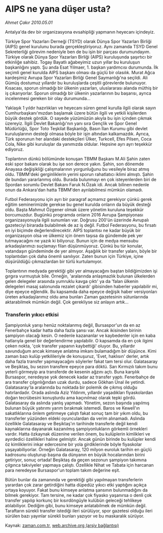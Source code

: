 # AIPS ne yana düşer usta?

*Ahmet Çakır 2010.05.01*

<tr><td class="metin" colspan="2" style="padding-top: 20px; padding-left: 5px; ">Antalya'da dev bir organizasyona evsahipliği yapmanın heyecanı içindeyiz.</td></tr><tr><td class="metin" colspan="2" style="padding-top: 20px; padding-left: 5px; "><p>Türkiye Spor Yazarları Derneği (TSYD) olarak Dünya Spor Yazarları Birliği (AIPS) genel kurulunu burada gerçekleştiriyoruz. Aynı zamanda TSYD Genel Sekreterliği görevim nedeniyle ben de bu işin bir parçası durumundayım. Türkiye olarak Dünya Spor Yazarları Birliği (AIPS) kuruluşunda şaşırtıcı bir etkinliğe sahibiz. Togay Bayatlı ağabeyimiz uzun yıllar bu kuruluşun başkanlığını yaptı. Şu anda Esat Yılmaer, 1. başkan yardımcısı durumunda. İlk seçimli genel kurulda AIPS başkanı olması da güçlü bir olasılık. Murat Ağca kardeşimiz Avrupa Spor Yazarları Birliği Genel Saymanlığı'na seçildi. Ali Gümüş dostumuz yıllardır bu kuruluşlarda çeşitli görevlerde bulunuyor. Kısacası, sporun olmadığı bir ülkenin yazarları, uluslararası alanda müthiş bir iş çıkarıyorlar. Sporun olmadığı bir ülkenin yazarlarının bu başarısı, ayrıca incelenmesi gereken bir olay durumunda...
<p> Yaklaşık 1 yıldır hazırlıkları ve heyecanı süren genel kurulla ilgili olarak sayın Cumhurbaşkanı'mızdan başlamak üzere bütün ilgili ve yetkili kişilerden büyük destek gördük. O sayede yüzümüzün akıyla bu işin içinden çıkmak üzereyiz. İlgili Devlet Bakanlığı'nın yanı sıra Gençlik ve Spor Genel Müdürlüğü, Spor Toto Teşkilat Başkanlığı, Basın İlan Kurumu gibi devlet kuruluşlarının desteği olmasa böyle bir işin altından kalkamazdık. Ayrıca, Türk sporunun her alandaki destekçileri Ülker, Turkcell, Efes Pilsen, Coca Cola, Nike gibi kuruluşlar da yanımızda oldular. Hepsine ayrı ayrı teşekkür ediyoruz.
<p> Toplantının dünkü bölümünde konuşan TBMM Başkanı M.Ali Şahin zaten eski spor bakanı olarak bu işe son derece yakın. Şahin, son dönemde Anayasa değişikliği çalışmalarının yorgunluğunu bu vesileyle biraz atmış oldu. TBMM'deki gerginliklerin yerini sporun rahatlatıcı iklimi almıştı. Şahin de bundan yararlanmış oldu. Burada bulunmayı en çok isteyenlerden biri de Spordan sorumlu Devlet Bakanı Faruk N.Özak idi. Ancak bilinen nedenle onun da Ankara'dan hatta TBMM'den ayrılabilmesi mümkün olamadı.
<p> Futbol Federasyonu için ayrı bir paragraf açmamız gerekiyor çünkü gerek eğitim seminerimizde gerekse bu genel kurulda onların da büyük desteği oldu. Başta Mahmut Özgener olmak üzere yönetim kuruluna teşekkür borcumuzdur. Bugünkü programda onların 2016 Avrupa Şampiyonası organizasyonuyla ilgili sunumları var. Doğrusu 200'ün üzerinde Avrupalı gazeteciyi birarada bulabilmek de az iş değil. Futbol Federasyonu, bu fırsatı en iyi biçimde değerlendirecektir. AIPS toplantısı ne kadar büyük bir organizasyon olsa ve ülkemiz için önem taşısa da gündemde pek yer tutmayacağını ne yazık ki biliyoruz. Bunun için de medya mensubu arkadaşlarımızı suçlamayı filan düşünmüyoruz. Çünkü bu tür konular, vatandaşın gündeminde de yer almıyor. Aşağılık bir transfer yalanı, böyle bir toplantıdan çok daha önemli sanılıyor. Zaten bunun için Türkiye, içine düşürüldüğü çıkmazlardan bir türlü kurtulamıyor.
<p> Toplantının medyada gerektiği gibi yer almayacağını baştan bildiğimizden işi gırgıra vurmuştuk bile. Örneğin, 'aralarında anlaşmazlık bulunan ülkelerden gelen delegeler arasında yumruklu kavga çıktı' ya da 'falan ülkenin delegeleri masaj salonunda rezalet çıkardı' gibisinden haberler yapılabilir mi, diye epeyce eğlendik. Bu kapsamda daha epeyce değişik haber versiyonları üreten arkadaşlarımız oldu ama bunları Zaman gazetesinin sütunlarında aktarabilmek mümkün değil. Çok gerekliyse siz anlayın artık...
<p><h3>Transferin yıkıcı etkisi</h3>
<p>Şampiyonluk yarışı henüz noktalanmış değil, Bursaspor'un da en az Fenerbahçe kadar hatta daha fazla şansı var. Ancak ikisinden birinin şampiyon olacağı kesin. O nedenle kazananlar ve kaybedenler için en kaba hatlarıyla genel bir değerlendirme yapılabilir. O kapsamda da en çok ilgimi çeken nokta, 'çok transfer yapanın kaybettiği' oluyor. Bu, yıllardır savunduğum ancak kimseye anlatma imkanı bulamadığım bir düşünce. Kimi zaman bazı kulüp yetkilileriyle de konuşuruz, 'Evet, haklısın' derler, artık daha fazla transfer yapmayacağını söylerler fakat tam tersi olur. Galatasaray ve Beşiktaş, bu sezon transfere epeyce para döktü. Sarı Kırmızılı takım bunu yeterli görmeyip ara transferde de kesenin ağzını açtı. Buna karşılık Bursaspor, neredeyse yok denecek kadar az transfer yaptı. Fenerbahçe de ara transfer çılgınlığından uzak durdu, sadece Gökhan Ünal ile yetindi. Galatasaray'la aralarında bu noktada bir polemik de çıkmış olduğu hatırlardadır. Orada aslında Aziz Yıldırım, yıllardır yaşadıkları fiyaskolardan doğan tecrübesini konuşturdu ama kaçınılmaz olarak tepki gördü. Galatasaray da aslında yanlış yapmadı. Yönetim, sezon başında yapılmış bulunan büyük yatırımı yarım bırakmak istemedi. Baros ve Kewell'ın sakatlıklarına önlem getirmeye çalıştı fakat sonuç tam bir yıkım oldu, bu transferler yüzünden eldeki oyunculardan da verim alınamadı. Aslında özellikle Galatasaray ve Beşiktaş'ın tarihinde transferle değil kendi kaynaklarına dayanarak kazanılmış şampiyonlukların görkemli örnekleri vardır. Hatta özkaynak düzenine verilen önem, bu kulüplerin kimlikleri ve ayırdedici özellikleri haline gelmiştir. Ancak günün birinde bu kulüpler kendi öz kimliklerini inkar edercesine bir yola girdiklerinde böyle fiyaskolar yaşayabiliyorlar. Örneğin Galatasaray, 120 milyon euroluk tarihin en güçlü kadrosunu oluşturup başına da dünyanın en büyük hocalarından birini getiriyor, sonuç ortada! Beşiktaş da geçen sezonun şampiyon takımına çılgınca takviyeler yapmaya çalıştı. Özellikle Nihat ve Tabata için harcanan para neredeyse Bursaspor'un toplam takım değerine eşit.
<p> Bütün bunlar da zamanında ve gerektiği gibi yapılmayan transferlerin yarardan çok zarar getirdiğini hatta düpedüz yıkıcı etki yaptığını açıkça ortaya koyuyor. Fakat bunu kimseye anlatma şansının bulunmadığını da bilmek gerekiyor. Tam tersine, ne kadar çok fiyasko yaşanırsa o denli çok transfer yapılıp korkunç bir kısırdöngüyle kulübün geleceği tehlikeye atılabiliyor. Dediğim gibi, bunu kimseye anlatabilmek de mümkün değil. Taraftarın sürekli transfer istediği ileri sürülüyor, spor gazetesi olduğu ileri sürülen bazı yayınlar sürekli bunları yazıyor ve bu maskaralık sürüyor. <br/></p></p></p></p></p></p></p></p></td></tr>

Kaynak: [zaman.com.tr](http://zaman.com.tr/yazar.do?yazino=979069), [web.archive.org (arşiv bağlantısı)](http://web.archive.org/web/20100503005635/http://www.zaman.com.tr:80/yazar.do?yazino=979069)
